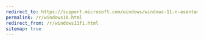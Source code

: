 ```yaml
---
redirect_to: https://support.microsoft.com/windows/windows-11-n-asentaminen-laitteisiin-jotka-eiv%C3%A4t-t%C3%A4yt%C3%A4-j%C3%A4rjestelm%C3%A4n-v%C3%A4himm%C3%A4isvaatimuksia-0b2dc4a2-5933-4ad4-9c09-ef0a331518f1
permalink: /r/windows10.html
redirect_from: /r/windows11fi.html
sitemap: true
---
```

